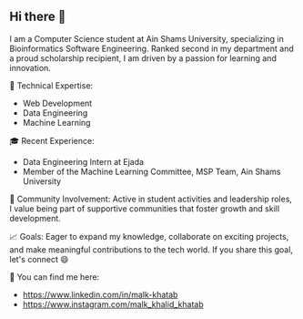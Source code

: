 ## Hi there 👋

I am a Computer Science student at Ain Shams University, specializing in Bioinformatics Software Engineering. Ranked second in my department and a proud scholarship recipient, I am driven by a passion for learning and innovation.

🚀 Technical Expertise:
- Web Development
- Data Engineering
- Machine Learning

🎓 Recent Experience:
- Data Engineering Intern at Ejada
- Member of the Machine Learning Committee, MSP Team, Ain Shams University

🤝 Community Involvement:
Active in student activities and leadership roles, I value being part of supportive communities that foster growth and skill development.

📈 Goals:
Eager to expand my knowledge, collaborate on exciting projects, and make meaningful contributions to the tech world. If you share this goal, let's connect 😄

🔗 You can find me here:
- https://www.linkedin.com/in/malk-khatab
- https://www.instagram.com/malk_khalid_khatab
